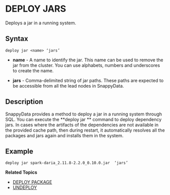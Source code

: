 # DEPLOY JARS

Deploys a jar in a running system.

## Syntax 

```pre
deploy jar <name> ‘jars’
```
*	**name** - A name to identify the jar. This name can be used to remove the jar from the cluster.  You can use alphabets, numbers and underscores to create the name.

*	**jars** - Comma-delimited string of jar paths. These paths are expected to be accessible from all the lead nodes in SnappyData.

## Description

SnappyData provides a method to deploy a jar in a running system through SQL. You can execute the **deploy jar ** command to deploy dependency jars. In cases where the artifacts of the dependencies are not available in the provided cache path, then during restart, it automatically resolves all the packages and jars again and installs them in the system.

## Example 

	
```
deploy jar spark-daria_2.11.8-2.2.0_0.10.0.jar  ‘jars’
```



**Related Topics**</br>

* [DEPLOY PACKAGE](deploy_package.md)
* [UNDEPLOY](undeploy.md)


